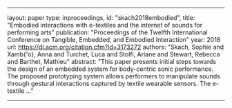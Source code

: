 
---
layout: paper
type: inproceedings,
id: "skach2018embodied",
title: "Embodied interactions with e-textiles and the internet of sounds for performing arts"
publication: "Proceedings of the Twelfth International Conference on Tangible, Embedded, and Embodied Interaction"
year: 2018
url: https://dl.acm.org/citation.cfm?id=3173272
authors: "Skach, Sophie and Xamb{\'o}, Anna and Turchet, Luca and Stolfi, Ariane and Stewart, Rebecca and Barthet, Mathieu"
abstract: "This paper presents initial steps towards the design of an embedded system for body-centric sonic performance. The proposed prototyping system allows performers to manipulate sounds through gestural interactions captured by textile wearable sensors. The e-textile …"

---

